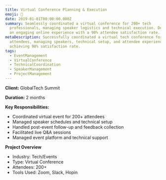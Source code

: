 ```yaml
---
title: Virtual Conference Planning & Execution
emoji: 🚀
date: 2019-01-01T00:00:00.000Z
summary: Seamlessly coordinated a virtual conference for 200+ tech
  professionals, managing speaker logistics and technical execution. Delivered
  an engaging online experience with a 98% attendee satisfaction rate.
metaDescription: Successfully coordinated a virtual tech conference for 200+
  attendees, managing speakers, technical setup, and attendee experience,
  achieving 98% satisfaction rate.
tags:
  - EventManagement
  - VirtualConference
  - TechnicalCoordination
  - SpeakerManagement
  - ProjectManagement
---
```

**Client:** GlobalTech Summit 

**Duration:** 2 months

**Key Responsibilities:**

* Coordinated virtual event for 200+ attendees
* Managed speaker schedules and technical setup
* Handled post-event follow-up and feedback collection
* Facilitated live Q&A sessions
* Managed event platform and technical support

**P﻿roject Overview**

* Industry: Tech/Events
* Type: Virtual Conference
* Attendees: 200+
* Tools Used: Zoom, Slack, Hopin